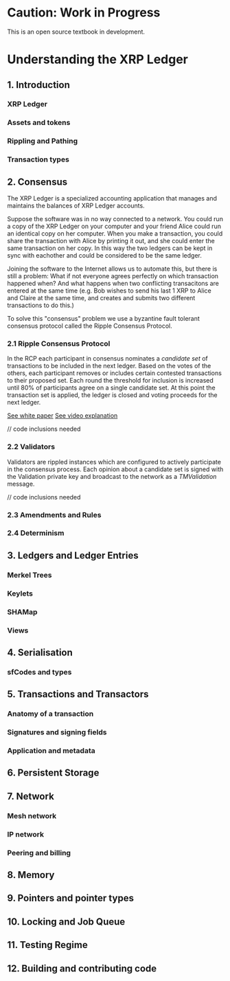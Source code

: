 # Caution: Work in Progress
This is an open source textbook in development.

# Understanding the XRP Ledger

## 1. Introduction
### XRP Ledger
### Assets and tokens
### Rippling and Pathing
### Transaction types

## 2. Consensus
The XRP Ledger is a specialized accounting application that manages and maintains the balances of XRP Ledger accounts.

Suppose the software was in no way connected to a network. You could run a copy of the XRP Ledger on your computer and your friend Alice could run an identical copy on her computer. When you make a transaction, you could share the transaction with Alice by printing it out, and she could enter the same transaction on her copy. In this way the two ledgers can be kept in sync with eachother and could be considered to be the same ledger.

Joining the software to the Internet allows us to automate this, but there is still a problem: What if not everyone agrees perfectly on which transaction happened when? And what happens when two conflicting transacitons are entered at the same time (e.g. Bob wishes to send his last 1 XRP to Alice and Claire at the same time, and creates and submits two different transactions to do this.)

To solve this "consensus" problem we use a byzantine fault tolerant consensus protocol called the Ripple Consensus Protocol.

### 2.1 Ripple Consensus Protocol
In the RCP each participant in consensus nominates a _candidate set_ of transactions to be included in the next ledger. Based on the votes of the others, each participant removes or includes certain contested transactions to their proposed set. Each round the threshold for inclusion is increased until 80% of participants agree on a single candidate set. At this point the transaction set is applied, the ledger is closed and voting proceeds for the next ledger. 

[See white paper](https://ripple.com/files/ripple_consensus_whitepaper.pdf)
[See video explanation](https://vimeo.com/64405422)

// code inclusions needed

### 2.2 Validators
Validators are rippled instances which are configured to actively participate in the consensus process. Each opinion about a candidate set is signed with the Validation private key and broadcast to the network as a _TMValidation_ message.

// code inclusions needed

### 2.3 Amendments and Rules
### 2.4 Determinism

## 3. Ledgers and Ledger Entries
### Merkel Trees
### Keylets
### SHAMap
### Views

## 4. Serialisation
### sfCodes and types

## 5. Transactions and Transactors
### Anatomy of a transaction
### Signatures and signing fields
### Application and metadata

## 6. Persistent Storage

## 7. Network
### Mesh network
### IP network
### Peering and billing

## 8. Memory

## 9. Pointers and pointer types

## 10. Locking and Job Queue

## 11. Testing Regime

## 12. Building and contributing code

